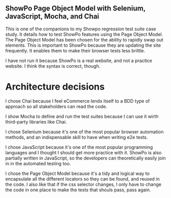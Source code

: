 ## ShowPo Page Object Model with Selenium, JavaScript, Mocha, and Chai

This is one of the companions to my Showpo regression test suite case study. It details how to test ShowPo features using the Page Object Model. The Page Object Model has been chosen for the ability to rapidly swap out elements. This is important to ShowPo because they are updating the site frequently. It enables them to make their browser tests less brittle. 

I have not run it because ShowPo is a real website, and not a practice website. I think the syntax is correct, though.

# Architecture decisions

I chose Chai because I feel eCommerce lends itself to a BDD type of approach so all stakeholders can read the code.

I show Mocha to define and run the test suites because I can use it wirth third-party libraries like Chai.

I chose Selenium because it's one of the most popular browser automation methods, and an indispensable skill to have when writing e2e tests.

I chose JavaScript because it's one of the most popular programming languages and I thought I should get more practice with it. ShowPo is also partially written in JavaScript, so the developers can theoretically easily join in in the automated testing too.

I chose the Page Object Model because it's a tidy and logical way to encapsulate all the different locators so they can be found, and reused in the code. I also like that if the css selector changes, I only have to change the code in one place to make the tests that shouls pass, pass again. 
